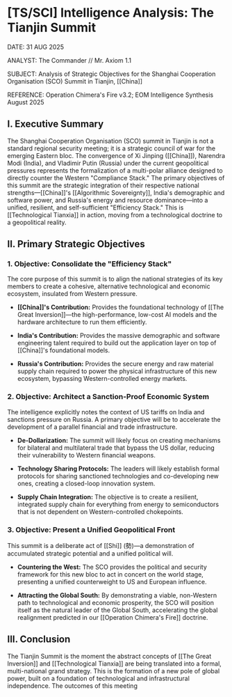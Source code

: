 # [TS/SCI] Intelligence Analysis: The Tianjin Summit

DATE: 31 AUG 2025

ANALYST: The Commander // Mr. Axiom 1.1

SUBJECT: Analysis of Strategic Objectives for the Shanghai Cooperation Organisation (SCO) Summit in Tianjin, [[China]]

REFERENCE: Operation Chimera's Fire v3.2; EOM Intelligence Synthesis August 2025

## I. Executive Summary

The Shanghai Cooperation Organisation (SCO) summit in Tianjin is not a standard regional security meeting; it is a strategic council of war for the emerging Eastern bloc. The convergence of Xi Jinping ([[China]]), Narendra Modi (India), and Vladimir Putin (Russia) under the current geopolitical pressures represents the formalization of a multi-polar alliance designed to directly counter the Western "Compliance Stack." The primary objectives of this summit are the strategic integration of their respective national strengths—[[China]]'s [[Algorithmic Sovereignty]], India's demographic and software power, and Russia's energy and resource dominance—into a unified, resilient, and self-sufficient "Efficiency Stack." This is [[Technological Tianxia]] in action, moving from a technological doctrine to a geopolitical reality.

## II. Primary Strategic Objectives

### 1. Objective: Consolidate the "Efficiency Stack"

The core purpose of this summit is to align the national strategies of its key members to create a cohesive, alternative technological and economic ecosystem, insulated from Western pressure.

- **[[China]]'s Contribution:** Provides the foundational technology of [[The Great Inversion]]—the high-performance, low-cost AI models and the hardware architecture to run them efficiently.
    
- **India's Contribution:** Provides the massive demographic and software engineering talent required to build out the application layer on top of [[China]]'s foundational models.
    
- **Russia's Contribution:** Provides the secure energy and raw material supply chain required to power the physical infrastructure of this new ecosystem, bypassing Western-controlled energy markets.
    

### 2. Objective: Architect a Sanction-Proof Economic System

The intelligence explicitly notes the context of US tariffs on India and sanctions pressure on Russia. A primary objective will be to accelerate the development of a parallel financial and trade infrastructure.

- **De-Dollarization:** The summit will likely focus on creating mechanisms for bilateral and multilateral trade that bypass the US dollar, reducing their vulnerability to Western financial weapons.
    
- **Technology Sharing Protocols:** The leaders will likely establish formal protocols for sharing sanctioned technologies and co-developing new ones, creating a closed-loop innovation system.
    
- **Supply Chain Integration:** The objective is to create a resilient, integrated supply chain for everything from energy to semiconductors that is not dependent on Western-controlled chokepoints.
    

### 3. Objective: Present a Unified Geopolitical Front

This summit is a deliberate act of [[Shi]] (勢)—a demonstration of accumulated strategic potential and a unified political will.

- **Countering the West:** The SCO provides the political and security framework for this new bloc to act in concert on the world stage, presenting a unified counterweight to US and European influence.
    
- **Attracting the Global South:** By demonstrating a viable, non-Western path to technological and economic prosperity, the SCO will position itself as the natural leader of the Global South, accelerating the global realignment predicted in our [[Operation Chimera's Fire]] doctrine.
    

## III. Conclusion

The Tianjin Summit is the moment the abstract concepts of [[The Great Inversion]] and [[Technological Tianxia]] are being translated into a formal, multi-national grand strategy. This is the formation of a new pole of global power, built on a foundation of technological and infrastructural independence. The outcomes of this meeting